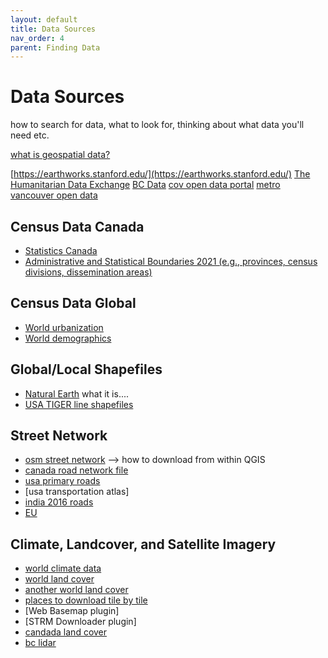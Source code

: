 ```yaml
---
layout: default
title: Data Sources
nav_order: 4
parent: Finding Data
---
```

# Data Sources
how to search for data, what to look for, thinking about what data you'll need etc. 

[what is geospatial data?](https://ubc-library-rc.github.io/gis-intro-qgis/content/geospatial-data.html)


[https://earthworks.stanford.edu/](https://earthworks.stanford.edu/)
[The Humanitarian Data Exchange](https://data.humdata.org/dataset)
[BC Data](https://catalogue.data.gov.bc.ca/)
[cov open data portal](https://opendata.vancouver.ca/pages/home/)
[metro vancouver open data](https://open-data-portal-metrovancouver.hub.arcgis.com/)

## Census Data Canada
- [Statistics Canada]()
- [Administrative and Statistical Boundaries 2021 (e.g., provinces, census divisions, dissemination areas)](https://www12.statcan.gc.ca/census-recensement/2021/geo/sip-pis/boundary-limites/index2021-eng.cfm?year=21)

## Census Data Global
- [World urbanization](https://population.un.org/wup/DataQuery/)
- [World demographics](https://population.un.org/dataportal/home?df=d7cac223-d504-404f-807a-03d475ad6c63)

## Global/Local Shapefiles
- [Natural Earth](https://www.naturalearthdata.com/downloads/) what it is....
- [USA TIGER line shapefiles](https://www.census.gov/geographies/mapping-files/time-series/geo/tiger-line-file.html)


## Street Network
- [osm street network]() --> how to download from within QGIS
- [canada road network file](https://www12.statcan.gc.ca/census-recensement/2021/geo/sip-pis/rnf-frr/index2021-eng.cfm?year=21)
- [usa primary roads](https://catalog.data.gov/dataset/tiger-line-shapefile-2019-nation-u-s-primary-roads-national-shapefile)
- [usa transportation atlas]
- [india 2016 roads](https://geodata.mit.edu/catalog/stanford-qf525mn4696)
- [EU](https://data.europa.eu/data/datasets/major-road-network?locale=en)

## Climate, Landcover, and Satellite Imagery
- [world climate data](https://www.worldclim.org/)
- [world land cover](https://data.apps.fao.org/catalog/iso/8cf69f76-1be0-4339-a0b0-18a93c7f4760)
- [another world land cover](https://viewer.esa-worldcover.org/worldcover/)
- [places to download tile by tile](https://gisgeography.com/free-satellite-imagery-data-list/)
- [Web Basemap plugin]
- [STRM Downloader plugin]
- [candada land cover](https://natural-resources.canada.ca/maps-tools-publications/satellite-imagery-air-photos/application-development/land-cover/21755)
- [bc lidar](https://lidar.gov.bc.ca/pages/download-discovery)